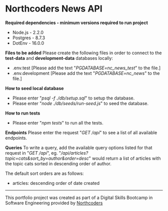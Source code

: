 # Northcoders News API

**Required dependencies - minimum versions required to run project**

- Node.js - 2.2.0
- Postgres - 8.7.3
- DotEnv - 16.0.0

**Files to be added**
Please create the following files in order to connect to the **test-data** and **development-data** databases locally:

- .env.test [Please add the text "*PGDATABASE=nc_news_test*" to the file.]
- .env.development [Please add the text "*PGDATABASE=nc_news*" to the file.]

**How to seed local database**

- Please enter "_psql -f ./db/setup.sql_" to setup the database.
- Please enter "_node ./db/seeds/run-seed.js_" to seed the database.

**How to run tests**

- Please enter "_npm tests_" to run all the tests.

**Endpoints**
Please enter the request "_GET /api_" to see a list of all available endpoints.

**Queries**
To write a query, add the available query options listed for that request in "_GET /api_",
eg. "_/api/articles?topic=cats&sort_by=author&order=desc_" would return a list of articles with the topic cats sorted in descending order of author.

The default sort orders are as follows:

- articles: descending order of date created

---

This portfolio project was created as part of a Digital Skills Bootcamp in Software Engineering provided by [Northcoders](https://northcoders.com/)
